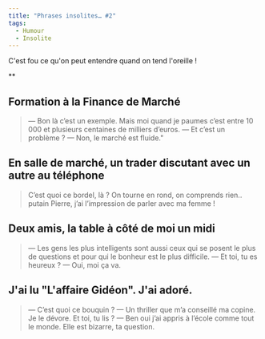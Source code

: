 ```yaml
---
title: "Phrases insolites… #2"
tags:
  - Humour
  - Insolite
---
```


C'est fou ce qu'on peut entendre quand on tend l'oreille&nbsp;!

**<!-- more -->

## Formation à la Finance de Marché

> — Bon là c’est un exemple. Mais moi quand je paumes c’est entre 10 000 et plusieurs centaines de milliers d’euros.
> — Et c’est un problème&nbsp;?
> — Non, le marché est fluide."

## En salle de marché, un trader discutant avec un autre au téléphone

> C’est quoi ce bordel, là&nbsp;? On tourne en rond, on comprends rien.. putain Pierre, j’ai l’impression de parler avec ma femme&nbsp;!

## Deux amis, la table à côté de moi un midi

> — Les gens les plus intelligents sont aussi ceux qui se posent le plus de questions et pour qui le bonheur est le plus difficile.
> — Et toi, tu es heureux&nbsp;?
> — Oui, moi ça va.

## J'ai lu "L'affaire Gidéon". J'ai adoré.

> — C’est quoi ce bouquin&nbsp;?
> — Un thriller que m’a conseillé ma copine. Je le dévore. Et toi, tu lis&nbsp;?
> — Ben oui j’ai appris à l’école comme tout le monde. Elle est bizarre, ta question.
